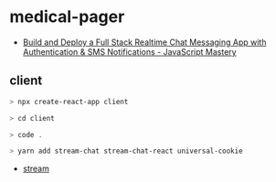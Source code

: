 # medical-pager

- [Build and Deploy a Full Stack Realtime Chat Messaging App with Authentication & SMS Notifications - JavaScript Mastery
  ](https://www.youtube.com/watch?v=MJzbJQLGehs)

## client

```sh
> npx create-react-app client

> cd client

> code .

> yarn add stream-chat stream-chat-react universal-cookie
```

- [stream](https://getstream.io/)
